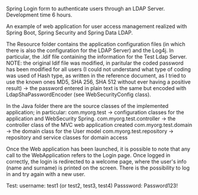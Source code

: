 Spring Login form to authenticate users through an LDAP Server.
Development time 6 hours.

An example of web application for user access management realized with Spring Boot, Spring Security and Spring Data LDAP.

The Resource folder contains the application configuration files (in which there is also the configuration for the LDAP Server) and the Log4j. In particular, the .ldif file containing the information for the Test Ldap Server. 
NOTE: the original ldif file was modified, in paritular the coded password has been modified for all users (I could not understand what type of coding was used of Hash type, as written in the reference document, as I tried to use the known ones MD5, SHA 256, SHA 512 without ever having a positive result) -> the password entered in plain text is the same but encoded with LdapShaPasswordEncoder (see WebSecurityConfig class).

In the Java folder there are the source classes of the implemented application; in particular: com.myorg.test -> configuration classes for the application and WebSecurity Spring. com.myorg.test.controller -> the controller class of the MVC web application created com.myorg.test.domain -> the domain class for the User model com.myorg.test.repository -> repository and service classes for domain access

Once the Web application has been launched, it is possible to note that any call to the WebApplication refers to the Login page. Once logged in correctly, the login is redirected to a welcome page, where the user's info (name and surname) is printed on the screen. There is the possibility to log in and try again with a new user.

Test: username: test1 (or test2, test3, test4) Passsword: Password123!
